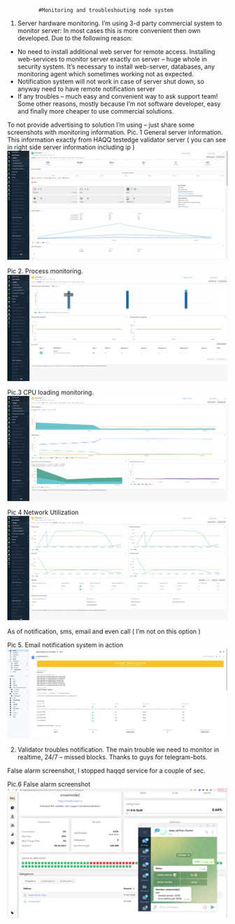               #Monitoring and troubleshouting node system

1.	Server hardware monitoring.
I’m using 3-d party commercial system to monitor server:
In most cases this is more convenient then own developed. Due to the following reason:
-	No need to install additional web server for remote access. Installing web-services to monitor server exactly on server – huge whole in security system. It’s necessary to install web-server, databases, any monitoring agent which sometimes working not as expected.
-	Notification system will not work in case of server shut down, so anyway need to have remote notification server
-	If any troubles – much easy and convenient way to ask support team!
Some other reasons, mostly because I’m not software developer, easy and finally  more cheaper to use commercial solutions.

To not provide advertising to solution I’m using – just share some screenshots with monitoring information.
Pic. 1 General server information. This information exactly from HAQQ testedge validator server ( you can see in right side server information including ip ) 
![Alt text](/img/monitor1.png?raw=true "General server information")

Pic 2.  Process monitoring.
![Alt text](/img/monitor2.png?raw=true "Process monitoring")

Pic.3 CPU loading monitoring. 
![Alt text](/img/monitor3.png?raw=true "CPU load monitoring")

Pic 4 Network Utilization
![Alt text](/img/monitor4.png?raw=true "Network utilization")

As of notification, sms, email and even call ( I’m not on this option )

Pic 5. Email notification system in action
![Alt text](/img/email_notif.png?raw=true "Email notification")

2.	Validator troubles notification.
  The main trouble we need to monitor in realtime, 24/7  – missed blocks. 
Thanks to guys for telegram-bots.

False alarm screenshot, I stopped  haqqd service for a couple of sec.

Pic.6 False alarm screenshot
![Alt text](/img/falsh_alarm.png?raw=true "False alarm")

